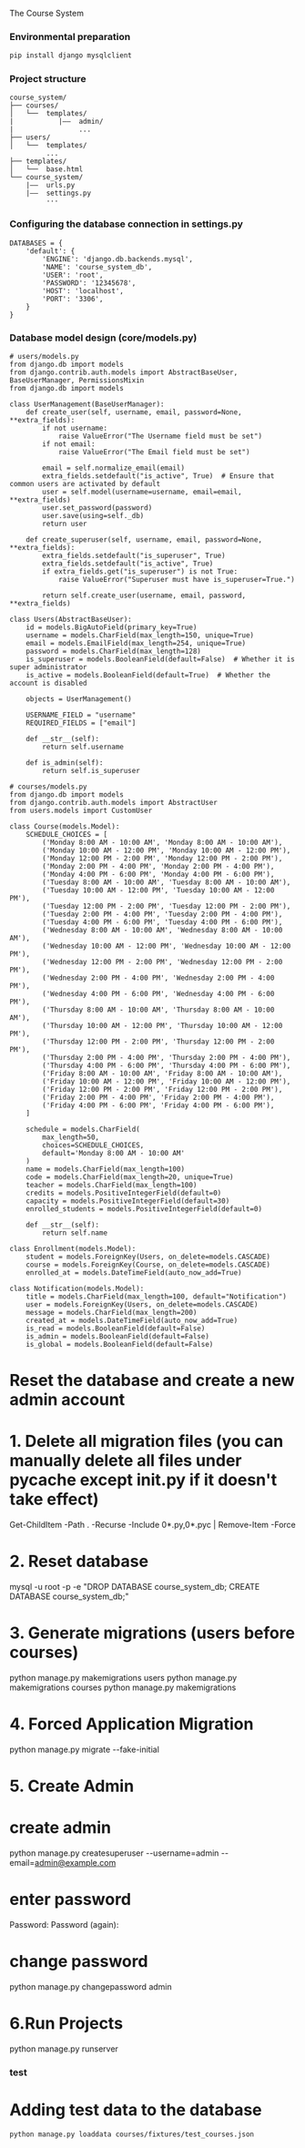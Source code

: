 The Course System

### Environmental preparation
```bash
pip install django mysqlclient
```

### Project structure
```text
course_system/
├── courses/
│   └──  templates/
|           |——  admin/
|                ...
├── users/
│   └──  templates/
         ...
├── templates/
│   └──  base.html
└── course_system/
    |——  urls.py
    |——  settings.py
         ···
```

### Configuring the database connection in settings.py
```
DATABASES = {
    'default': {
        'ENGINE': 'django.db.backends.mysql',
        'NAME': 'course_system_db',      
        'USER': 'root',                  
        'PASSWORD': '12345678',     
        'HOST': 'localhost',             
        'PORT': '3306', 
    }
}

```

### Database model design (core/models.py)
```
# users/models.py
from django.db import models
from django.contrib.auth.models import AbstractBaseUser, BaseUserManager, PermissionsMixin
from django.db import models

class UserManagement(BaseUserManager):
    def create_user(self, username, email, password=None, **extra_fields):
        if not username:
            raise ValueError("The Username field must be set")
        if not email:
            raise ValueError("The Email field must be set")

        email = self.normalize_email(email)
        extra_fields.setdefault("is_active", True)  # Ensure that common users are activated by default
        user = self.model(username=username, email=email, **extra_fields)
        user.set_password(password)
        user.save(using=self._db)
        return user

    def create_superuser(self, username, email, password=None, **extra_fields):
        extra_fields.setdefault("is_superuser", True)
        extra_fields.setdefault("is_active", True)
        if extra_fields.get("is_superuser") is not True:
            raise ValueError("Superuser must have is_superuser=True.")

        return self.create_user(username, email, password, **extra_fields)

class Users(AbstractBaseUser):
    id = models.BigAutoField(primary_key=True)
    username = models.CharField(max_length=150, unique=True)
    email = models.EmailField(max_length=254, unique=True)
    password = models.CharField(max_length=128)
    is_superuser = models.BooleanField(default=False)  # Whether it is super administrator
    is_active = models.BooleanField(default=True)  # Whether the account is disabled

    objects = UserManagement()

    USERNAME_FIELD = "username"
    REQUIRED_FIELDS = ["email"]

    def __str__(self):
        return self.username
    
    def is_admin(self):
        return self.is_superuser

```

```
# courses/models.py
from django.db import models
from django.contrib.auth.models import AbstractUser
from users.models import CustomUser

class Course(models.Model):
    SCHEDULE_CHOICES = [
        ('Monday 8:00 AM - 10:00 AM', 'Monday 8:00 AM - 10:00 AM'),
        ('Monday 10:00 AM - 12:00 PM', 'Monday 10:00 AM - 12:00 PM'),
        ('Monday 12:00 PM - 2:00 PM', 'Monday 12:00 PM - 2:00 PM'),
        ('Monday 2:00 PM - 4:00 PM', 'Monday 2:00 PM - 4:00 PM'),
        ('Monday 4:00 PM - 6:00 PM', 'Monday 4:00 PM - 6:00 PM'),
        ('Tuesday 8:00 AM - 10:00 AM', 'Tuesday 8:00 AM - 10:00 AM'),
        ('Tuesday 10:00 AM - 12:00 PM', 'Tuesday 10:00 AM - 12:00 PM'),
        ('Tuesday 12:00 PM - 2:00 PM', 'Tuesday 12:00 PM - 2:00 PM'),
        ('Tuesday 2:00 PM - 4:00 PM', 'Tuesday 2:00 PM - 4:00 PM'),
        ('Tuesday 4:00 PM - 6:00 PM', 'Tuesday 4:00 PM - 6:00 PM'),
        ('Wednesday 8:00 AM - 10:00 AM', 'Wednesday 8:00 AM - 10:00 AM'),
        ('Wednesday 10:00 AM - 12:00 PM', 'Wednesday 10:00 AM - 12:00 PM'),
        ('Wednesday 12:00 PM - 2:00 PM', 'Wednesday 12:00 PM - 2:00 PM'),
        ('Wednesday 2:00 PM - 4:00 PM', 'Wednesday 2:00 PM - 4:00 PM'),
        ('Wednesday 4:00 PM - 6:00 PM', 'Wednesday 4:00 PM - 6:00 PM'),
        ('Thursday 8:00 AM - 10:00 AM', 'Thursday 8:00 AM - 10:00 AM'),
        ('Thursday 10:00 AM - 12:00 PM', 'Thursday 10:00 AM - 12:00 PM'),
        ('Thursday 12:00 PM - 2:00 PM', 'Thursday 12:00 PM - 2:00 PM'),
        ('Thursday 2:00 PM - 4:00 PM', 'Thursday 2:00 PM - 4:00 PM'),
        ('Thursday 4:00 PM - 6:00 PM', 'Thursday 4:00 PM - 6:00 PM'),
        ('Friday 8:00 AM - 10:00 AM', 'Friday 8:00 AM - 10:00 AM'),
        ('Friday 10:00 AM - 12:00 PM', 'Friday 10:00 AM - 12:00 PM'),
        ('Friday 12:00 PM - 2:00 PM', 'Friday 12:00 PM - 2:00 PM'),
        ('Friday 2:00 PM - 4:00 PM', 'Friday 2:00 PM - 4:00 PM'),
        ('Friday 4:00 PM - 6:00 PM', 'Friday 4:00 PM - 6:00 PM'),
    ]
    
    schedule = models.CharField(
        max_length=50,
        choices=SCHEDULE_CHOICES,
        default='Monday 8:00 AM - 10:00 AM'
    )
    name = models.CharField(max_length=100)
    code = models.CharField(max_length=20, unique=True)
    teacher = models.CharField(max_length=100)
    credits = models.PositiveIntegerField(default=0)
    capacity = models.PositiveIntegerField(default=30)
    enrolled_students = models.PositiveIntegerField(default=0)
            
    def __str__(self):
        return self.name

class Enrollment(models.Model):
    student = models.ForeignKey(Users, on_delete=models.CASCADE)
    course = models.ForeignKey(Course, on_delete=models.CASCADE)
    enrolled_at = models.DateTimeField(auto_now_add=True)
    
class Notification(models.Model):
    title = models.CharField(max_length=100, default="Notification") 
    user = models.ForeignKey(Users, on_delete=models.CASCADE)
    message = models.CharField(max_length=200)
    created_at = models.DateTimeField(auto_now_add=True)
    is_read = models.BooleanField(default=False)
    is_admin = models.BooleanField(default=False) 
    is_global = models.BooleanField(default=False) 
```

# Reset the database and create a new admin account
# 1. Delete all migration files (you can manually delete all files under __pycache__ except __init__.py if it doesn't take effect)
Get-ChildItem -Path . -Recurse -Include 0*.py,0*.pyc | Remove-Item -Force

# 2. Reset database
mysql -u root -p -e "DROP DATABASE course_system_db; CREATE DATABASE course_system_db;"

# 3. Generate migrations (users before courses)
python manage.py makemigrations users
python manage.py makemigrations courses
python manage.py makemigrations

# 4. Forced Application Migration
python manage.py migrate --fake-initial

# 5. Create Admin
# create admin
python manage.py createsuperuser --username=admin --email=admin@example.com

# enter password
Password: 
Password (again): 

# change password
python manage.py changepassword admin

# 6.Run Projects
python manage.py runserver


### test
# Adding test data to the database
```
python manage.py loaddata courses/fixtures/test_courses.json
```

